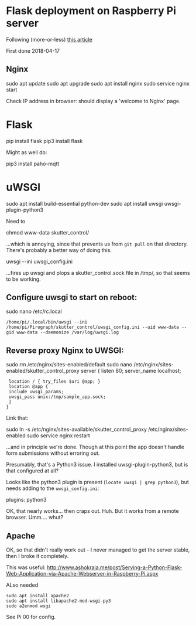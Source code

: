 # Flask deployment on Raspberry Pi server

Following (more-or-less) [this article](https://iotbytes.wordpress.com/python-flask-web-application-on-raspberry-pi-with-nginx-and-uwsgi/)

First done 2018-04-17

## Nginx

  sudo apt update
  sudo apt upgrade
  sudo apt install nginx
  sudo service nginx start

Check IP address in browser: should display a 'welcome to Nginx' page.

# Flask

  pip install flask
  pip3 install flask
  
Might as well do:

  pip3 install paho-mqtt

# uWSGI

  sudo apt install build-essential python-dev
  sudo apt install uwsgi uwsgi-plugin-python3
  
Need to 

  chmod www-data skutter_control/

...which is annoying, since that prevents us from `git pull` on that directory. There's probably a better way of doing this.

  uwsgi --ini uwsgi_config.ini
  
...fires up uwsgi and plops a skutter_control.sock file in /tmp/, so that seems to be working.

## Configure uwsgi to start on reboot:

  sudo nano /etc/rc.local
  
    /home/pi/.local/bin/uwsgi --ini /home/pi/Pirograph/skutter_control/uwsgi_config.ini --uid www-data --gid www-data --daemonize /var/log/uwsgi.log

## Reverse proxy Nginx to UWSGI:

  sudo rm /etc/nginx/sites-enabled/default
  sudo nano /etc/nginx/sites-enabled/skutter_control_proxy
    server {
     listen 80;
     server_name localhost;

     location / { try_files $uri @app; }
     location @app {
     include uwsgi_params;
     uwsgi_pass unix:/tmp/sample_app.sock;
     }
    }

Link that:

  sudo ln -s /etc/nginx/sites-available/skutter_control_proxy /etc/nginx/sites-enabled
  sudo service nginx restart

...and in principle we're done. Though at this point the app doesn't handle form submissions without erroring out.

Presumably, that's a Python3 issue. I installed uwsgi-plugin-python3, but is that configured at all?

Looks like the python3 plugin is present (`locate uwsgi | grep python3`), but needs adding to the `uwsgi_config.ini`:

  plugins: python3

OK, that nearly works... then craps out. Huh. But it works from a remote browser. Umm.... whut?


## Apache

OK, so that didn't really work out - I never managed to get the server stable, then I broke it completely.

This was useful: http://www.ashokraja.me/post/Serving-a-Python-Flask-Web-Application-via-Apache-Webserver-in-Raspberry-Pi.aspx

ALso needed

    sudo apt install apache2
    sudo apt install libapache2-mod-wsgi-py3
    sudo a2enmod wsgi

See Pi 00 for config.

